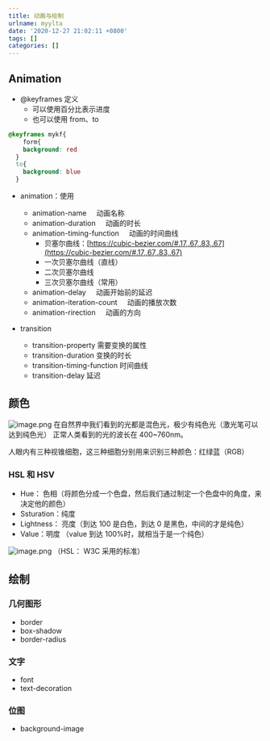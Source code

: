 ```yaml
---
title: 动画与绘制
urlname: myylta
date: '2020-12-27 21:02:11 +0800'
tags: []
categories: []
---
```


## Animation

- @keyframes 定义
  - 可以使用百分比表示进度
  - 也可以使用 from、to

```css
@keyframes mykf{
	form{
  	background: red
  }
  to{
    background: blue
  }
```

- animation：使用

  - animation-name     动画名称
  - animation-duration     动画的时长
  - animation-timing-function     动画的时间曲线
    - 贝塞尔曲线：[https://cubic-bezier.com/#.17,.67,.83,.67](https://cubic-bezier.com/#.17,.67,.83,.67)
    - 一次贝塞尔曲线（直线）
    - 二次贝塞尔曲线
    - 三次贝塞尔曲线（常用）
  - animation-delay     动画开始前的延迟
  - animation-iteration-count     动画的播放次数
  - animation-rirection     动画的方向

- transition
  - transition-property 需要变换的属性
  - transition-duration 变换的时长
  - transition-timing-function 时间曲线
  - transition-delay 延迟

## 颜色

![image.png](https://cdn.nlark.com/yuque/0/2020/png/2705850/1609074986965-f439f290-534a-4e1c-ab66-5c49265301b7.png#align=left&display=inline&height=298&margin=%5Bobject%20Object%5D&name=image.png&originHeight=596&originWidth=742&size=98359&status=done&style=none&width=371)
在自然界中我们看到的光都是混色光，极少有纯色光（激光笔可以达到纯色光）
正常人类看到的光的波长在 400~760nm。

人眼内有三种视锥细胞，这三种细胞分别用来识别三种颜色：红绿蓝（RGB）

### HSL 和 HSV

- Hue： 色相（将颜色分成一个色盘，然后我们通过制定一个色盘中的角度，来决定他的颜色）
- Ssturation：纯度
- Lightness： 亮度（到达 100 是白色，到达 0 是黑色，中间的才是纯色）
- Value：明度 （value 到达 100%时，就相当于是一个纯色）

![image.png](https://cdn.nlark.com/yuque/0/2020/png/2705850/1609075457053-ef9ba5ca-8060-40bf-a17b-f4a2c5f4f7ce.png#align=left&display=inline&height=237&margin=%5Bobject%20Object%5D&name=image.png&originHeight=250&originWidth=640&size=189658&status=done&style=none&width=607)
（HSL： W3C 采用的标准）

## 绘制

### 几何图形

- border
- box-shadow
- border-radius

### 文字

- font
- text-decoration

### 位图

- background-image

